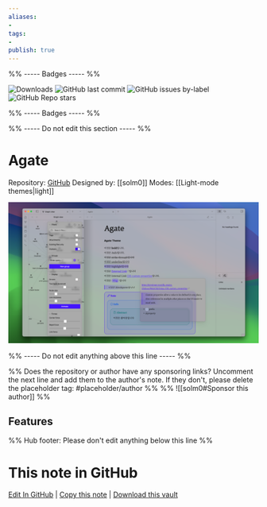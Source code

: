 ```yaml
---
aliases:
- 
tags: 
- 
publish: true
---
```


%% ----- Badges ----- %%

![Downloads](https://img.shields.io/badge/downloads-3623-573E7A?style=for-the-badge&logo=)
![GitHub last commit](https://img.shields.io/github/last-commit/solm0/Agate?color=573E7A&label=last%20update&logo=github&style=for-the-badge)
![GitHub issues by-label](https://img.shields.io/github/issues/solm0/Agate/help%20wanted?color=573E7A&logo=github&style=for-the-badge) 
![GitHub Repo stars](https://img.shields.io/github/stars/solm0/Agate?color=573E7A&logo=github&style=for-the-badge)

%% ----- Badges ----- %%

%% ----- Do not edit this section ----- %%

# Agate

Repository: [GitHub](https://github.com/solm0/Agate)
Designed by: [[solm0]]
Modes: [[Light-mode themes|light]]



![screenshot](https://github.com/solm0/Agate/raw/HEAD/agate_screenshot.png)

%% ----- Do not edit anything above this line ----- %% 

%% Does the repository or author have any sponsoring links? Uncomment the next line and add them to the author's note. If they don't, please delete the placeholder tag: #placeholder/author %%
%% ![[solm0#Sponsor this author]] %%


## Features



%% Hub footer: Please don't edit anything below this line %%

# This note in GitHub

<span class="git-footer">[Edit In GitHub](https://github.dev/obsidian-community/obsidian-hub/blob/main/02%20-%20Community%20Expansions/02.05%20All%20Community%20Expansions/Themes/Agate.md "git-hub-edit-note") | [Copy this note](https://raw.githubusercontent.com/obsidian-community/obsidian-hub/main/02%20-%20Community%20Expansions/02.05%20All%20Community%20Expansions/Themes/Agate.md "git-hub-copy-note") | [Download this vault](https://github.com/obsidian-community/obsidian-hub/archive/refs/heads/main.zip "git-hub-download-vault") </span>
